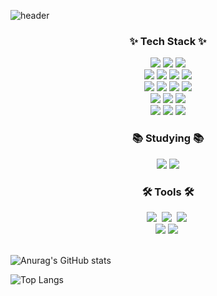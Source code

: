 ![header](https://capsule-render.vercel.app/api?type=rounded&color=auto&height=200&section=header&text=leejaehee0807's%20GitHub&fontSize=60&animation=fadeIn)

<h3 align="center">✨ Tech Stack ✨</h3>
<div align="center">
  <img src="https://img.shields.io/badge/Java-007396?style=for-the-badge&logo=java&logoColor=white" />
  <img src="https://img.shields.io/badge/Spring_Framework-6DB33F?style=for-the-badge&logo=spring&logoColor=white" />
  <img src="https://img.shields.io/badge/Spring_Boot-6DB33F?style=for-the-badge&logo=springboot&logoColor=white" />
</div>

<div align="center">
  <img src="https://img.shields.io/badge/Redis-DC382D?style=for-the-badge&logo=redis&logoColor=white" />
  <img src="https://img.shields.io/badge/Amazon_RDS-527FFF?style=for-the-badge&logo=amazonrds&logoColor=white" />
  <img src="https://img.shields.io/badge/Apache_JMeter-D22128?style=for-the-badge&logo=apachejmeter&logoColor=white" />
  <img src="https://img.shields.io/badge/CloudFront-232F3E?style=for-the-badge&logo=amazonaws&logoColor=white" />
</div>

<div align="center">
  <img src="https://img.shields.io/badge/Amazon_EC2-FF7F50?style=for-the-badge&logo=amazonec2&logoColor=white" />
  <img src="https://img.shields.io/badge/Amazon_S3-569A31?style=for-the-badge&logo=amazons3&logoColor=white" />
  <img src="https://img.shields.io/badge/Amazon_SQS-FFB400?style=for-the-badge&logo=amazonsqs&logoColor=white" />
  <img src="https://img.shields.io/badge/AWS_Elastic_Beanstalk-008000?style=for-the-badge&logo=awselasticbeanstalk&logoColor=white" />
</div>

<div align="center">
  <img src="https://img.shields.io/badge/AWS_Elastic_Load_Balancing-6495ED?style=for-the-badge&logo=awselasticloadbalancing&logoColor=white" />
  <img src="https://img.shields.io/badge/Amazon_Route_53-4B0082?style=for-the-badge&logo=amazonroute53&logoColor=white" />
  <img src="https://img.shields.io/badge/Amazon_ElastiCache-D2691E?style=for-the-badge&logo=amazonelasticsearchservice&logoColor=white" />
</div>

<div align="center">
  <img src="https://img.shields.io/badge/Docker-2496ED?style=for-the-badge&logo=docker&logoColor=white" />
  <img src="https://img.shields.io/badge/CI%2FCD-6DB33F?style=for-the-badge&logo=githubactions&logoColor=white" />
  <img src="https://img.shields.io/badge/GitHub_Actions-2088FF?style=for-the-badge&logo=githubactions&logoColor=white" />
</div>

<h3 align="center">📚 Studying 📚</h3>
<div align="center">
  <img src="https://img.shields.io/badge/Java-007396?style=for-the-badge&logo=java&logoColor=white" />
  <img src="https://img.shields.io/badge/Spring-6DB33F?style=for-the-badge&logo=spring&logoColor=white" />
</div>

<h3 align="center">🛠 Tools 🛠</h3>
<div align="center">
  <img src="https://img.shields.io/badge/git-F05033.svg?style=for-the-badge&logo=git&logoColor=white" />&nbsp
  <img src="https://img.shields.io/badge/github-181717.svg?style=for-the-badge&logo=github&logoColor=white" />&nbsp
  <img src="https://img.shields.io/badge/Notion-F3F3F3.svg?style=for-the-badge&logo=notion&logoColor=black" />&nbsp
</div>

<div align="center">
  <img src="https://img.shields.io/badge/Slack-4A154B?style=for-the-badge&logo=slack&logoColor=white" />
  <img src="https://img.shields.io/badge/figma-F24E1E.svg?style=for-the-badge&logo=figma&logoColor=white" />&nbsp
</div>

<br>

![Anurag's GitHub stats](https://github-readme-stats.vercel.app/api?username=leejaehee0807&show_icons=true&theme=blueberry)

![Top Langs](https://github-readme-stats.vercel.app/api/top-langs/?username=leejaehee0807&layout=compact)
